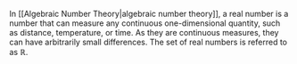 In [[Algebraic Number Theory|algebraic number theory]], a real number is a number that can measure any continuous one-dimensional quantity, such as distance, temperature, or time. As they are continuous measures, they can have arbitrarily small differences. The set of real numbers is referred to as $\mathbb{R}$.